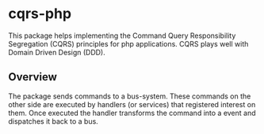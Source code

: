 cqrs-php
========
This package helps implementing the Command Query Responsibility Segregation (CQRS) principles for php applications.
CQRS plays well with Domain Driven Design (DDD). 

## Overview

The package sends commands to a bus-system. These commands on the other side are executed by handlers (or services) that registered interest on them.
Once executed the handler transforms the command into a event and dispatches it back to a bus.
